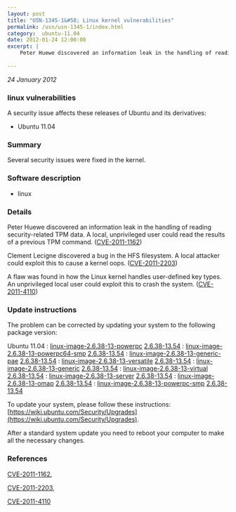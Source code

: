 ```yaml
---
layout: post
title: "USN-1345-1&#58; Linux kernel vulnerabilities"
permalink: /usn/usn-1345-1/index.html
category:  ubuntu-11.04
date: 2012-01-24 12:00:00
excerpt: |
    Peter Huewe discovered an information leak in the handling of reading security-related TPM data. A local, unprivileged user could read the results of a previous TPM command. ([CVE-2011-1162](http://people.ubuntu.com/~ubuntu-security/cve/CVE-2011-1162))
    
--- 
```

 
 

*24 January 2012*

### linux vulnerabilities

A security issue affects these releases of Ubuntu and its derivatives:

* Ubuntu 11.04

### Summary

Several security issues were fixed in the kernel. 

### Software description

* linux 

### Details

Peter Huewe discovered an information leak in the handling of reading security-related TPM data. A local, unprivileged user could read the results of a previous TPM command. ([CVE-2011-1162](http://people.ubuntu.com/~ubuntu-security/cve/CVE-2011-1162))

Clement Lecigne discovered a bug in the HFS filesystem. A local attacker could exploit this to cause a kernel oops. ([CVE-2011-2203](http://people.ubuntu.com/~ubuntu-security/cve/CVE-2011-2203))

A flaw was found in how the Linux kernel handles user-defined key types. An unprivileged local user could exploit this to crash the system. ([CVE-2011-4110](http://people.ubuntu.com/~ubuntu-security/cve/CVE-2011-4110)) 

### Update instructions

The problem can be corrected by updating your system to the following package version:

Ubuntu 11.04
 : [linux-image-2.6.38-13-powerpc](https://launchpad.net/ubuntu/+source/linux) <span> [2.6.38-13.54](https://launchpad.net/ubuntu/+source/linux/2.6.38-13.54) </span> 
 : [linux-image-2.6.38-13-powerpc64-smp](https://launchpad.net/ubuntu/+source/linux) <span> [2.6.38-13.54](https://launchpad.net/ubuntu/+source/linux/2.6.38-13.54) </span> 
 : [linux-image-2.6.38-13-generic-pae](https://launchpad.net/ubuntu/+source/linux) <span> [2.6.38-13.54](https://launchpad.net/ubuntu/+source/linux/2.6.38-13.54) </span> 
 : [linux-image-2.6.38-13-versatile](https://launchpad.net/ubuntu/+source/linux) <span> [2.6.38-13.54](https://launchpad.net/ubuntu/+source/linux/2.6.38-13.54) </span> 
 : [linux-image-2.6.38-13-generic](https://launchpad.net/ubuntu/+source/linux) <span> [2.6.38-13.54](https://launchpad.net/ubuntu/+source/linux/2.6.38-13.54) </span> 
 : [linux-image-2.6.38-13-virtual](https://launchpad.net/ubuntu/+source/linux) <span> [2.6.38-13.54](https://launchpad.net/ubuntu/+source/linux/2.6.38-13.54) </span> 
 : [linux-image-2.6.38-13-server](https://launchpad.net/ubuntu/+source/linux) <span> [2.6.38-13.54](https://launchpad.net/ubuntu/+source/linux/2.6.38-13.54) </span> 
 : [linux-image-2.6.38-13-omap](https://launchpad.net/ubuntu/+source/linux) <span> [2.6.38-13.54](https://launchpad.net/ubuntu/+source/linux/2.6.38-13.54) </span> 
 : [linux-image-2.6.38-13-powerpc-smp](https://launchpad.net/ubuntu/+source/linux) <span> [2.6.38-13.54](https://launchpad.net/ubuntu/+source/linux/2.6.38-13.54) </span> 

To update your system, please follow these instructions: [https://wiki.ubuntu.com/Security/Upgrades](https://wiki.ubuntu.com/Security/Upgrades).

After a standard system update you need to reboot your computer to make all the necessary changes. 

### References

 
 [CVE-2011-1162](http://people.ubuntu.com/~ubuntu-security/cve/CVE-2011-1162), 

 [CVE-2011-2203](http://people.ubuntu.com/~ubuntu-security/cve/CVE-2011-2203), 

 [CVE-2011-4110](http://people.ubuntu.com/~ubuntu-security/cve/CVE-2011-4110)
 

